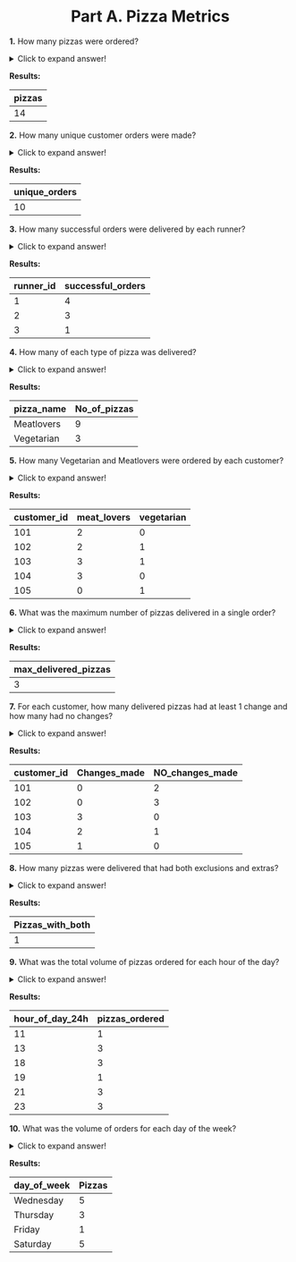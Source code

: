<h1 align='center'> Part A. Pizza Metrics </h1>  

**1.**  How many pizzas were ordered?
<details>
  <summary>Click to expand answer!</summary>

  ```sql
SELECT 
    COUNT(order_id) as pizzas
FROM
    customer_orders;
  ```
</details>

**Results:**

 pizzas|
----------------|
14|

**2.**  How many unique customer orders were made?

<details>
  <summary>Click to expand answer!</summary>

  ##### Answer
  ```sql
SELECT
	COUNT(DISTINCT order_id) AS unique_orders
FROM
	customer_orders;
  ```
</details>

**Results:**

unique_orders|
-------------|
10|

**3.**  How many successful orders were delivered by each runner?

<details>
  <summary>Click to expand answer!</summary>

  ##### Answer
  ```sql
SELECT 
    R.runner_id,
    COUNT(O.order_id) AS Successful_orders
FROM 
    runners R
JOIN 
    runner_orders O USING(runner_id)
WHERE 
    O.pickup_time <> 'null'
GROUP BY 
    R.runner_id;
  ```
</details>

**Results:**

runner_id|successful_orders|
---------|-----------------|
1|                4|
2|                3|
3|                1|


**4.**  How many of each type of pizza was delivered?

<details>
  <summary>Click to expand answer!</summary>

  ##### Answer
  ```sql
SELECT 
	
    P.pizza_name,
   COUNT( R.order_id) AS No_of_pizzas
FROM 
    customer_orders C
JOIN 
    pizza_names P On P.pizza_id = C.pizza_id
JOIN 
	runner_orders R On R.order_id = C.order_id 
WHERE 
    R.pickup_time <> 'null'
group by 
	P.pizza_name;
  ```
</details>

**Results:**

pizza_name|No_of_pizzas|
----------|--------------|
Meatlovers|             9|
Vegetarian|             3|

**5.**  How many Vegetarian and Meatlovers were ordered by each customer?

<details>
  <summary>Click to expand answer!</summary>

  ##### Answer
  ```sql
Select C.Customer_id,
sum(Case
	When P.Pizza_name  = 'Meatlovers'Then 1 else 0
    end) as MeatLovers,
sum(Case
	When P.Pizza_name  = 'Vegetarian' Then 1 else 0
    end) as Vegetarian
From
	customer_orders C
JOIN
	pizza_names P using(pizza_id)
JOIN 
	runner_orders R On R.order_id = C.order_id 
WHERE 
    R.pickup_time <> 'null'
group by 
C.Customer_id;
  ```
</details>

**Results:**

customer_id|meat_lovers|vegetarian|
-----------|-----------|----------|
101|          2|         0|
102|          2|         1|
103|          3|         1|
104|          3|         0|
105|          0|         1|

**6.**  What was the maximum number of pizzas delivered in a single order?

<details>
  <summary>Click to expand answer!</summary>

  ##### Answer
  ```sql

Select Max_pizzas from(
Select C.order_id,count(C.order_id) as Max_pizzas
,
rank() over( order by count(C.order_id) desc) as Rnk
From
	customer_orders C
JOIN
	pizza_names P using(pizza_id)
JOIN 
	runner_orders R On R.order_id = C.order_id 
WHERE 
    R.pickup_time != 'null'
Group by C.order_id) X
where Rnk = 1;
  ```
</details>

**Results:**

max_delivered_pizzas|
--------------------|
3|

**7.**  For each customer, how many delivered pizzas had at least 1 change and how many had no changes?

<details>
  <summary>Click to expand answer!</summary>

  ##### Answer
  ```sql
SELECT 
    C.Customer_id,
    SUM(CASE
        WHEN
            (c.exclusions <> 'null'
                AND c.exclusions IS NOT NULL
                AND c.exclusions <> '')
                OR (c.extras <> 'null'
                AND c.extras IS NOT NULL
                AND c.exclusions <> '')
        THEN 1
        ELSE 0 END) AS Changes_made,
    SUM(CASE
        WHEN
            (c.exclusions <> 'null'
                AND c.exclusions IS NOT NULL
                AND c.exclusions <> '')
                OR (c.extras <> 'null'
                AND c.extras IS NOT NULL
                AND c.exclusions <> '')
        THEN 0
        ELSE 1 END) AS NO_changes_made
FROM
    customer_orders C
        JOIN
    pizza_names P USING (pizza_id)
        JOIN
    runner_orders R ON R.order_id = C.order_id
WHERE
    R.pickup_time <> 'null'
GROUP BY C.Customer_id;
  ```
</details>

**Results:**

customer_id|Changes_made|NO_changes_made|
-----------|------------|----------|
101|           0|         2|
102|           0|         3|
103|           3|         0|
104|           2|         1|
105|           1|         0|

**8.**  How many pizzas were delivered that had both exclusions and extras?

<details>
  <summary>Click to expand answer!</summary>

  ##### Answer
  ```sql
SELECT 
    COUNT(CASE
        WHEN
            (C.exclusions IS NOT NULL
                AND C.exclusions <> 'null'
                AND C.exclusions <> '')
                AND (C.extras IS NOT NULL
                AND C.extras <> 'null'
                AND C.extras <> '')
        THEN
            C.order_id
        ELSE NULL
    END) AS Pizzas_with_both
FROM
    customer_orders C
        JOIN
    pizza_names P USING (pizza_id)
        JOIN
    runner_orders R ON R.order_id = C.order_id
WHERE
    R.pickup_time <> 'null';
  ```
</details>

**Results:**

Pizzas_with_both|
----------------|
1|

**9.**  What was the total volume of pizzas ordered for each hour of the day?

<details>
  <summary>Click to expand answer!</summary>

  ##### Answer
  ```sql
SELECT 
    EXTRACT(HOUR FROM order_time) AS hour_of_day_24h, COUNT(order_id) AS pizzas_ordered
FROM
    customer_orders
GROUP BY hour
ORDER BY hour;
  ```
</details>

**Results:**

hour_of_day_24h|pizzas_ordered|
---------------|---------------|
11             |              1|
13             |             3|
18             |            3|
19             |            1|
21             |            3|
23             |             3| 

**10.**  What was the volume of orders for each day of the week?

<details>
  <summary>Click to expand answer!</summary>

  ##### Answer
  ```sql
SELECT 
    DAYNAME(order_time) AS day_of_week, 
    COUNT(order_id) AS Pizzas
FROM
    customer_orders
GROUP BY 
	day_of_week 
    , DAYOFWEEK(order_time)
ORDER BY 
	DAYOFWEEK(order_time);
  ```
</details>

**Results:**

day_of_week|Pizzas|
-----------|----------------|
Wednesday     |               5|
Thursday     |               3|
Friday     |               1|
Saturday   |               5|





